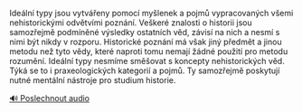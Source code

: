 
Ideální typy jsou vytvářeny pomocí myšlenek a pojmů vypracovaných všemi nehistorickými odvětvími poznání. Veškeré znalosti o historii jsou samozřejmě podmíněné výsledky ostatních věd, závisí na nich a nesmí s nimi být nikdy v rozporu. Historické poznání má však jiný předmět a jinou metodu než tyto vědy, které naproti tomu nemají žádné použití pro metodu rozumění. Ideální typy nesmíme směšovat s koncepty nehistorických věd. Týká se to i praxeologických kategorií a pojmů. Ty samozřejmě poskytují nutné mentální nástroje pro studium historie.

[🔊 Poslechnout audio](/data/7-paragraphs/audio/chapter_22/para_007-Ideln-typy-jsou-vytveny-pomoc-mylenek-a-pojm.mp3)
